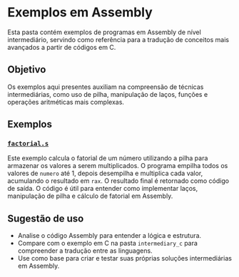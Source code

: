 # Exemplos em Assembly

Esta pasta contém exemplos de programas em Assembly de nível intermediário, servindo como referência para a tradução de conceitos mais avançados a partir de códigos em C.

## Objetivo
Os exemplos aqui presentes auxiliam na compreensão de técnicas intermediárias, como uso de pilha, manipulação de laços, funções e operações aritméticas mais complexas.

## Exemplos

### [`factorial.s`](factorial.s)
Este exemplo calcula o fatorial de um número utilizando a pilha para armazenar os valores a serem multiplicados. O programa empilha todos os valores de `numero` até 1, depois desempilha e multiplica cada valor, acumulando o resultado em `rax`. O resultado final é retornado como código de saída. O código é útil para entender como implementar laços, manipulação de pilha e cálculo de fatorial em Assembly.

## Sugestão de uso
- Analise o código Assembly para entender a lógica e estrutura.
- Compare com o exemplo em C na pasta `intermediary_c` para compreender a tradução entre as linguagens.
- Use como base para criar e testar suas próprias soluções intermediárias em Assembly.
